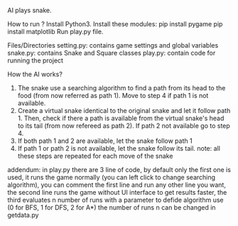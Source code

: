 AI plays snake.

How to run ?
   Install Python3.
   Install these modules:
      pip install pygame
      pip install matplotlib
   Run play.py file.

Files/Directories
   setting.py: contains game settings and global variables
   snake.py: contains Snake and Square classes
   play.py: contain code for running the project

How the AI works?
1. The snake use a searching algorithm to find a path from its head to the food (from now referred as path 1). Move to step 4 if path 1 is not available.
2. Create a virtual snake identical to the original snake and let it follow path 1. Then, check if there a path is available from the virtual snake's head to its tail (from now refereed as path 2). If path 2 not available go to step 4.
3. If both path 1 and 2 are available, let the snake follow path 1
4. If path 1 or path 2 is not available, let the snake follow its tail.
note: all these steps are repeated for each move of the snake

addendum: in play.py there are 3 line of code, by default only the first one is used, it runs the game normally (you can left click to change searching algorithm), you can comment the first line and run any other line you want, the second line runs the game without UI interface to get results faster, the third evaluates n number of runs with a parameter to defide algorithm use (0 for BFS, 1 for DFS, 2 for A*) the number of runs n can be changed in getdata.py 
